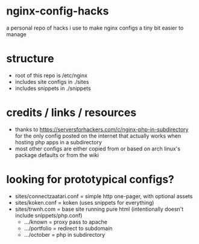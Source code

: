 # nginx-config-hacks
a personal repo of hacks i use to make nginx configs a tiny bit easier to manage

# structure
* root of this repo is /etc/nginx
* includes site configs in ./sites
* includes snippets in ./snippets

# credits / links / resources
* thanks to https://serversforhackers.com/c/nginx-php-in-subdirectory for the only config posted on the internet that actually works when hosting php apps in a subdirectory
* most other configs are either copied from or based on arch linux's package defaults or from the wiki

# looking for prototypical configs?
* sites/connectzaatari.conf = simple http one-pager, with optional assets
* sites/koken.conf = koken (uses snippets for everything)
* sites/trwnh.com = base site running pure html (intentionally doesn't include snippets/php.conf)
  * .../known = proxy pass to apache
  * .../portfolio = redirect to subdomain
  * .../october = php in subdirectory
